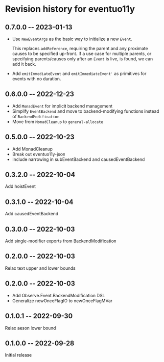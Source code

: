# Revision history for eventuo11y

## 0.7.0.0 -- 2023-01-13

- Use `NewEventArgs` as the basic way to initialize a new `Event`.

  This replaces `addReference`, requiring the parent and any
  proximate causes to be specified up-front. If a use case for
  multiple parents, or specifying parents/causes only after an
  `Event` is live, is found, we can add it back.
- Add `emitImmediateEvent` and `emitImmediateEvent'` as primitives for
  events with no duration.

## 0.6.0.0 -- 2022-12-23

- Add `MonadEvent` for implicit backend management
- Simplify `EventBackend` and move to backend-modifying functions instead of `BackendModification`
- Move from `MonadCleanup` to `general-allocate`

## 0.5.0.0 -- 2022-10-23

- Add MonadCleanup
- Break out eventuo11y-json
- Include narrowing in subEventBackend and causedEventBackend

## 0.3.2.0 -- 2022-10-04

Add hoistEvent

## 0.3.1.0 -- 2022-10-04

Add causedEventBackend

## 0.3.0.0 -- 2022-10-03

Add single-modifier exports from BackendModification

## 0.2.0.0 -- 2022-10-03

Relax text upper and lower bounds

## 0.2.0.0 -- 2022-10-03

- Add Observe.Event.BackendModification DSL
- Generalize newOnceFlagIO to newOnceFlagMVar

## 0.1.0.1 -- 2022-09-30

Relax aeson lower bound

## 0.1.0.0 -- 2022-09-28

Initial release

